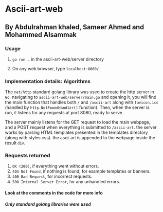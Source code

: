 <h1>Ascii-art-web</h1>

<h2>By Abdulrahman khaled, Sameer Ahmed and Mohammed Alsammak</h2>

<h3>Usage</h3>

1. `go run .` in the ascii-art-web/server directory

2. On any web browser, type `localhost:8080/` 

<h3>Implementation details: Algorithms</h3>

The `net/http` standard golang library was used to create the http server in `Go`. navigating to 
`ascii-art-web/server/main.go` and opening it, you will find the main function that handles both 
`/` and `/ascii-art` along with `favicon.ico` (handled by `http.NotFoundHandler()` function). Then, when the server is run, it listens for any requests at port 8080, ready to serve.

The server mainly listens for the GET request to load the main webpage, and a POST request when everything is 
submitted to `/ascii-art`. the server works by parsing HTML templates presented in the templates directory 
(along with styles.css). the ascii art is appended to the webpage inside the result `div`.

<h3> Requests returned </h3>

1. `OK (200)`, if everything went without errors.
2. `404 Not Found`, if nothing is found, for example templates or banners.
3. `400 Bad Request`, for incorrect requests.
4. `500 Internal Server Error`, for any unhandled errors.


<h4> Look at the comments in the code for more info</h4>
<h5> Only standard golang libraries were used </h5>
